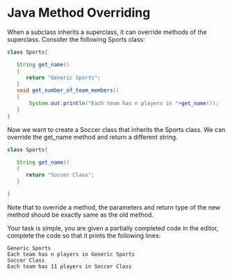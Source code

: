 # Java Method Overriding

When a subclass inherits a superclass, it can override methods of the superclass. Consider the following Sports class:
```java
class Sports{

   String get_name()
   {
      return "Generic Sports";
   }
   void get_number_of_team_members()
   {
       System.out.println("Each team has n players in "+get_name());
   }
}
```
Now we want to create a Soccer class that inherits the Sports class. We can override the get_name method and return a different string.
```java
class Sports{

   String get_name()
   {
      return "Soccer Class";
   }

}
```
Note that to override a method, the parameters and return type of the new method should be exactly same as the old method.

Your task is simple, you are given a partially completed code in the editor, complete the code so that it prints the following lines:
```
Generic Sports
Each team has n players in Generic Sports
Soccer Class
Each team has 11 players in Soccer Class
```
